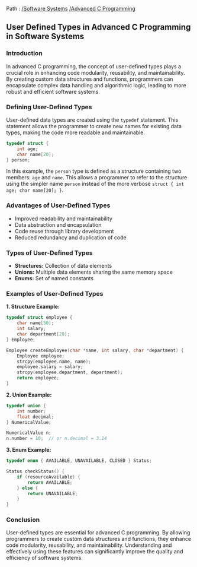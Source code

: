 Path : [/Software Systems](<..\..\index.md>) [/Advanced C Programming](<..\index.md>)
## User Defined Types in Advanced C Programming in Software Systems


### Introduction

In advanced C programming, the concept of user-defined types plays a crucial role in enhancing code modularity, reusability, and maintainability. By creating custom data structures and functions, programmers can encapsulate complex data handling and algorithmic logic, leading to more robust and efficient software systems.


### Defining User-Defined Types

User-defined data types are created using the `typedef` statement. This statement allows the programmer to create new names for existing data types, making the code more readable and maintainable.


```c
typedef struct {
    int age;
    char name[20];
} person;
```

In this example, the `person` type is defined as a structure containing two members: `age` and `name`. This allows a programmer to refer to the structure using the simpler name `person` instead of the more verbose `struct { int age; char name[20]; }`.


### Advantages of User-Defined Types

- Improved readability and maintainability
- Data abstraction and encapsulation
- Code reuse through library development
- Reduced redundancy and duplication of code


### Types of User-Defined Types

- **Structures:** Collection of data elements
- **Unions:** Multiple data elements sharing the same memory space
- **Enums:** Set of named constants


### Examples of User-Defined Types


**1. Structure Example:**

```c
typedef struct employee {
    char name[50];
    int salary;
    char department[20];
} Employee;

Employee createEmployee(char *name, int salary, char *department) {
    Employee employee;
    strcpy(employee.name, name);
    employee.salary = salary;
    strcpy(employee.department, department);
    return employee;
}
```

**2. Union Example:**

```c
typedef union {
    int number;
    float decimal;
} NumericalValue;

NumericalValue n;
n.number = 10;  // or n.decimal = 3.14
```

**3. Enum Example:**

```c
typedef enum { AVAILABLE, UNAVAILABLE, CLOSED } Status;

Status checkStatus() {
    if (resourceAvailable) {
        return AVAILABLE;
    } else {
        return UNAVAILABLE;
    }
}
```


### Conclusion

User-defined types are essential for advanced C programming. By allowing programmers to create custom data structures and functions, they enhance code modularity, reusability, and maintainability. Understanding and effectively using these features can significantly improve the quality and efficiency of software systems.
